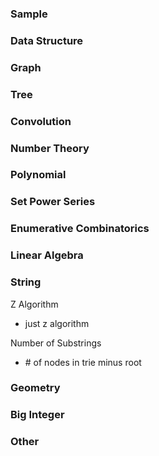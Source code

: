 <h3>Sample</h3>

<h3>Data Structure</h3>

<h3>Graph</h3>

<h3>Tree</h3>

<h3>Convolution</h3>

<h3>Number Theory</h3>

<h3>Polynomial</h3>

<h3>Set Power Series</h3>

<h3>Enumerative Combinatorics</h3>

<h3>Linear Algebra</h3>

<h3>String</h3>

Z Algorithm
- just z algorithm

Number of Substrings
- \# of nodes in trie minus root

<h3>Geometry</h3>

<h3>Big Integer</h3>

<h3>Other</h3>
